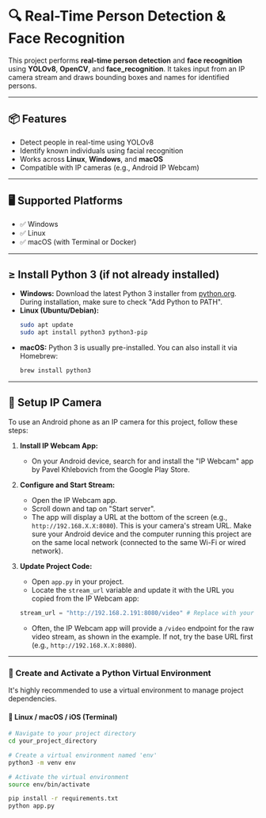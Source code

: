 # 🔍 Real-Time Person Detection & Face Recognition

This project performs **real-time person detection** and **face recognition** using **YOLOv8**, **OpenCV**, and **face_recognition**. It takes input from an IP camera stream and draws bounding boxes and names for identified persons.

---

## 📦 Features

* Detect people in real-time using YOLOv8
* Identify known individuals using facial recognition
* Works across **Linux**, **Windows**, and **macOS**
* Compatible with IP cameras (e.g., Android IP Webcam)

---

## 🖥️ Supported Platforms

* ✅ Windows
* ✅ Linux
* ✅ macOS (with Terminal or Docker)

---

## ≥ Install Python 3 (if not already installed)

* **Windows:** Download the latest Python 3 installer from [python.org](https://www.python.org/downloads/windows/). During installation, make sure to check "Add Python to PATH".
* **Linux (Ubuntu/Debian):**
    ```bash
    sudo apt update
    sudo apt install python3 python3-pip
    ```
* **macOS:** Python 3 is usually pre-installed. You can also install it via Homebrew:
    ```bash
    brew install python3
    ```


---



<!-- ### 🐧 Linux / macOS / iOS (Terminal)

```bash
python3 -m venv env
source env/bin/activate
pip install -r requirements.txt
python app.py
``` -->





## 📸 Setup IP Camera

To use an Android phone as an IP camera for this project, follow these steps:

1.  **Install IP Webcam App:**
    * On your Android device, search for and install the "IP Webcam" app by Pavel Khlebovich from the Google Play Store.

2.  **Configure and Start Stream:**
    * Open the IP Webcam app.
    * Scroll down and tap on "Start server".
    * The app will display a URL at the bottom of the screen (e.g., `http://192.168.X.X:8080`). This is your camera's stream URL. Make sure your Android device and the computer running this project are on the same local network (connected to the same Wi-Fi or wired network).

3.  **Update Project Code:**
    * Open `app.py` in your project.
    * Locate the `stream_url` variable and update it with the URL you copied from the IP Webcam app:

    ```python
    stream_url = "http://192.168.2.191:8080/video" # Replace with your actual IP Webcam URL
    ```
    * Often, the IP Webcam app will provide a `/video` endpoint for the raw video stream, as shown in the example. If not, try the base URL first (e.g., `http://192.168.X.X:8080`).

---


### 🐧 Create and Activate a Python Virtual Environment

It's highly recommended to use a virtual environment to manage project dependencies.

#### 🐧 Linux / macOS / iOS (Terminal)

```bash
# Navigate to your project directory
cd your_project_directory

# Create a virtual environment named 'env'
python3 -m venv env

# Activate the virtual environment
source env/bin/activate

pip install -r requirements.txt
python app.py

